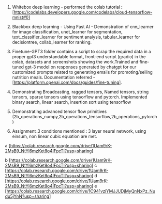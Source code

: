 1. Whitebox deep learning - performed the colab tutorial : [https://codelabs.developers.google.com/codelabs/cloud-tensorflow-mnist#0]

2. Blackbox deep learning - Using Fast AI - Demonstration of cnn_learner for image classification, unet_learner for segmentation, text_classifier_learner for sentiment analysis, tabular_learner for decisiontree, collab_learner for ranking.

3. Finetune-GPT3 folder contains a script to scrap the required data in a proper gpt3 understandable format, front-end script (gradio) in the colab, datasets and screenshots showing the work.Trained and fine-tuned gpt-3 model on responses generated by chatgpt for our customized prompts related to generating emails for promoting/selling nutrition meals.  Documentation referred - [https://platform.openai.com/docs/guides/fine-tuning].

4. Demonstrating Broadcasting, ragged tensors, Named tensors, string tensors, sparse tensors using tensorflow and pytorch. Implemented binary search, linear search, insertion sort using tensorflow
5. Demonstrating advanced tensor flow primitives (2b_operations_numpy,2b_operations_tensorflow,2b_operations_pytorch)
6. Assignment_3 
conditions mentioned : 3 layer neural network, using einsum, non linear cubic equation are met. 

 a [https://colab.research.google.com/drive/1Uam9rK-2MsB9_NtYl6mzKet8o4IFpcTI?usp=sharing] 
 
 b [https://colab.research.google.com/drive/1Uam9rK-2MsB9_NtYl6mzKet8o4IFpcTI?usp=sharing]
 c [https://colab.research.google.com/drive/1Uam9rK-2MsB9_NtYl6mzKet8o4IFpcTI?usp=sharing]
 d [https://colab.research.google.com/drive/1Uam9rK-2MsB9_NtYl6mzKet8o4IFpcTI?usp=sharing]
 e [https://colab.research.google.com/drive/1C941vziYMJJUDjMyQnNxPz_Nudu5jYnN?usp=sharing]
